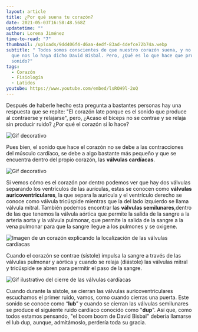 ```yaml
---
layout: article
title: ¿Por qué suena tu corazón?
date: 2021-05-03T16:58:48.568Z
updatetime: ""
author: Lorena Jiménez
time-to-read: "7"
thumbnail: /uploads/9dd406f4-d6aa-4edf-83ad-4defce72b74a.webp
subtitle: " Todos somos conscientes de que nuestro corazón suena, y no solo por
  que nos lo haya dicho David Bisbal. Pero, ¿Qué es lo que hace que produzca ese
  sonido?"
tags:
  - Corazón
  - Fisiología
  - Latidos
youtube: https://www.youtube.com/embed/lsROH9l-2oQ
---
```

Después de haberle hecho esta pregunta a bastantes personas hay una respuesta que se repite: "El corazón late porque es el sonido que produce al contraerse y relajarse", pero, ¿Acaso el bíceps no se contrae y se relaja sin producir ruido? ¿Por qué el corazón sí lo hace?

![Gif decorativo](https://media.giphy.com/media/kaq6GnxDlJaBq/giphy.gif)

Pues bien, el sonido que hace el corazón no se debe a las contracciones del músculo cardíaco, se debe a algo bastante más pequeño y que se encuentra dentro del propio corazón, las **válvulas cardíacas**.

![Gif decorativo ](https://media.giphy.com/media/V0IdVIIW1y5d6/giphy.gif)

Si vemos cómo es el corazón por dentro podemos ver que hay dos válvulas separando los ventrículos de las aurículas, estas se conocen como **válvulas auricoventriculares**, la que separa la aurícula y el ventrículo derecho se conoce como válvula tricúspide mientras que la del lado izquierdo se llama válvula mitral. También podemos encontrar las **válvulas semilunares**,dentro de las que tenemos la válvula aórtica que permite la salida de la sangre a la arteria aorta y la válvula pulmonar, que permite la salida de la sangre a la vena pulmonar para que la sangre llegue a los pulmones y se oxigene.

![Imagen de un corazón explicando la localización de las válvulas cardíacas](https://fagolambda-436fc1.ingress-baronn.easywp.com/wp-content/uploads/2021/01/721D3D66-7835-4237-909A-6071A37AD8A0.jpeg)

Cuando el corazón se contrae (sístole) impulsa la sangre a través de las válvulas pulmonar y aórtica y cuando se relaja (diástole) las válvulas mitral y tricúspide se abren para permitir el paso de la sangre.

![Gif ilustrativo del cierre de las válvulas cardíacas](https://media.giphy.com/media/nRrlFdWcd9cbu/giphy.gif)

Cuando durante la sístole, se cierran las válvulas auricoventriculares escuchamos el primer ruido, vamos, como cuando cierras una puerta. Este sonido se conoce como “**lub**” y cuando se cierran las válvulas semilunares se produce el siguiente ruido cardíaco conocido como "**dup**". Así que, como todos estamos pensando, "el boom boom de David Bisbal" debería llamarse el lub dup, aunque, admitámoslo, perdería toda su gracia.